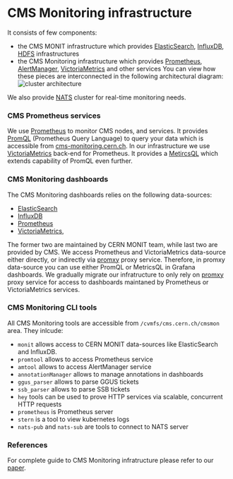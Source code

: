 # CMS Monitoring infrastructure
It consists of few components:
- the CMS MONIT infrastructure which provides
  [ElasticSearch](https://www.tutorialspoint.com/elasticsearch/index.htm),
  [InfluxDB](https://www.influxdata.com/products/influxdb-overview/),
  [HDFS](https://www.geeksforgeeks.org/hdfs-commands/) infrastructures
- the CMS Monitoring infrastructure which provides
  [Prometheus](https://prometheus.io/),
  [AlertManager](https://www.prometheus.io/docs/alerting/latest/alertmanager/),
  [VictoriaMetrics](https://github.com/VictoriaMetrics/VictoriaMetrics)
  and other services
You can view how these pieces are interconnected in the following
architectural diagram:
![cluster architecture](CMSMonitoringArchitecture.png)

We also provide [NATS](https://nats.io/) cluster for real-time monitoring
needs.

### CMS Prometheus services
We use [Prometheus](https://prometheus.io/) to monitor CMS nodes, and services.
It provides [PromQL](https://prometheus.io/docs/prometheus/latest/querying/basics/)
(Prometheus Query Language) to query your data which is accessible from
[cms-monitoring.cern.ch](https://cms-monitoring.cern.ch). In our infrastructure
we use [VictoriaMetrics](https://github.com/VictoriaMetrics/VictoriaMetrics)
back-end for Prometheus. It provides a [MetircsQL](https://victoriametrics.github.io/MetricsQL.html)
which extends capability of PromQL even further.

### CMS Monitoring dashboards
The CMS Monitoring dashboards relies on the following data-sources:
- [ElasticSearch](https://www.tutorialspoint.com/elasticsearch/index.htm)
- [InfluxDB](https://www.influxdata.com/products/influxdb-overview/)
- [Prometheus](https://prometheus.io/)
- [VictoriaMetrics](https://github.com/VictoriaMetrics/VictoriaMetrics),

The former two are maintained by CERN MONIT team, while last two are provided
by CMS. We access Prometheus and VictoriaMetrics data-source either directly,
or indirectly via [promxy](https://github.com/jacksontj/promxy) proxy
service. Therefore, in promxy data-source you can use either PromQL or MetricsQL in Grafana dashboards.
We gradually migrate our infratructure to only rely on
[promxy](https://github.com/jacksontj/promxy) proxy service for access to
dashboards maintaned by Prometheus or VictoriaMetrics services.

### CMS Monitoring CLI tools
All CMS Monitoring tools are accessible from `/cvmfs/cms.cern.ch/cmsmon` area.
They inlcude:
- `monit` allows access to CERN MONIT data-sources like
  ElasticSearch and InfluxDB.
- `promtool` allows to access Prometheus service
- `amtool` allows to access AlertManager service
- `annotationManager` allows to manage annotations in dashboards
- `ggus_parser` allows to parse GGUS tickets
- `ssb_parser` allows to parse SSB tickets
- `hey` tools can be used to prove HTTP services via scalable, concurrent HTTP requests
- `prometheus` is Prometheus server
- `stern` is a tool to view kubernetes logs
- `nats-pub` and `nats-sub` are tools to connect to NATS server

### References
For complete guide to CMS Monitoring infratructure please refer
to our [paper](https://doi.org/10.1051/epjconf/202024503022).
